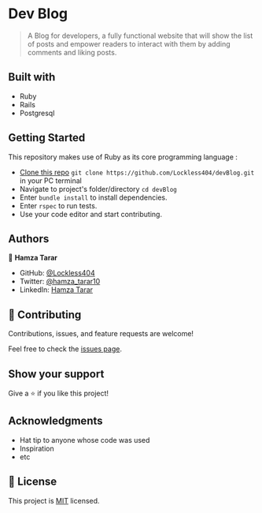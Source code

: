 # Dev Blog

> A Blog for developers, a fully functional website that will show the list of posts and empower readers to interact with them by adding comments and liking posts.

## Built with
  - Ruby
  - Rails
  - Postgresql

## Getting Started

This repository makes use of Ruby as its core programming language :

- [Clone this repo](https://github.com/Lockless404/devBlog)
 `git clone https://github.com/Lockless404/devBlog.git` in your PC terminal
- Navigate to project's folder/directory
  `cd devBlog`
- Enter `bundle install` to install dependencies.
- Enter `rspec` to run tests.
- Use your code editor and start contributing.

## Authors

👤 **Hamza Tarar**

- GitHub: [@Lockless404](https://github.com/Lockless404)
- Twitter: [@hamza_tarar10](https://twitter.com/hamza_tarar10)
- LinkedIn: [Hamza Tarar](https://www.linkedin.com/in/hamzaalitarar/)

## 🤝 Contributing

Contributions, issues, and feature requests are welcome!

Feel free to check the [issues page](../../issues/).

## Show your support

Give a ⭐️ if you like this project!

## Acknowledgments

- Hat tip to anyone whose code was used
- Inspiration
- etc

## 📝 License

This project is [MIT](./MIT.md) licensed.
